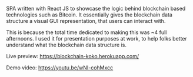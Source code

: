 SPA written with React JS to showcase the logic behind blockchain based technologies such as Bitcoin. It essentially gives the blockchain data structure a visual GUI representation, that users can interact with.

<p>This is because the total time dedicated to making this was ~4 full afternoons. I used it for presentation purposes at work, to help folks better understand what the blockchain data structure is.</p>

Live preview: https://blockchain-koko.herokuapp.com/

Demo video: https://youtu.be/wNI-cohMxcc
